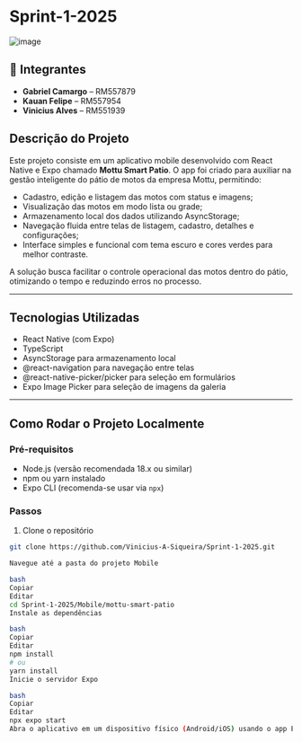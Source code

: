 # Sprint-1-2025

![image](https://github.com/user-attachments/assets/6335eded-1ce5-41f1-8fbd-7921804f3f67)

## 👥 Integrantes

- **Gabriel Camargo** – RM557879  
- **Kauan Felipe** – RM557954  
- **Vinicius Alves** – RM551939  

## Descrição do Projeto

Este projeto consiste em um aplicativo mobile desenvolvido com React Native e Expo chamado **Mottu Smart Patio**. O app foi criado para auxiliar na gestão inteligente do pátio de motos da empresa Mottu, permitindo:

- Cadastro, edição e listagem das motos com status e imagens;
- Visualização das motos em modo lista ou grade;
- Armazenamento local dos dados utilizando AsyncStorage;
- Navegação fluida entre telas de listagem, cadastro, detalhes e configurações;
- Interface simples e funcional com tema escuro e cores verdes para melhor contraste.

A solução busca facilitar o controle operacional das motos dentro do pátio, otimizando o tempo e reduzindo erros no processo.

---

## Tecnologias Utilizadas

- React Native (com Expo)
- TypeScript
- AsyncStorage para armazenamento local
- @react-navigation para navegação entre telas
- @react-native-picker/picker para seleção em formulários
- Expo Image Picker para seleção de imagens da galeria

---

## Como Rodar o Projeto Localmente

### Pré-requisitos

- Node.js (versão recomendada 18.x ou similar)
- npm ou yarn instalado
- Expo CLI (recomenda-se usar via `npx`)

### Passos

1. Clone o repositório

```bash
git clone https://github.com/Vinicius-A-Siqueira/Sprint-1-2025.git

Navegue até a pasta do projeto Mobile

bash
Copiar
Editar
cd Sprint-1-2025/Mobile/mottu-smart-patio
Instale as dependências

bash
Copiar
Editar
npm install
# ou
yarn install
Inicie o servidor Expo

bash
Copiar
Editar
npx expo start
Abra o aplicativo em um dispositivo físico (Android/iOS) usando o app Expo Go, ou em um emulador.
